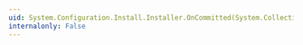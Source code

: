 ```yaml
---
uid: System.Configuration.Install.Installer.OnCommitted(System.Collections.IDictionary)
internalonly: False
---
```

